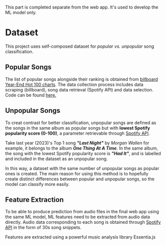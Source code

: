 This part is completed separate from the web app. It's used to develop the ML model only.
# Dataset
This project uses self-composed dataset for *popular vs. unpopular* song classification.

## Popular Songs
The list of popular songs alongside their ranking is obtained from [billboard Year-End Hot 100 charts](https://www.billboard.com/charts/year-end/hot-100-songs/). The data collection process includes data scraping (billboard), song data retrieval (Spotify API) and data selection. Code can be found [here.](/ml/data_collection.ipynb)

## Unpopular Songs
To creat contrast for better classification, unpopular songs are defined as the songs in the same album as popular songs but with **lowest Spotify popularity score (0-100)**, a parameter retrievable through [Spotify API](https://developer.spotify.com/documentation/web-api).

Take last year (2023)'s Top 1 song ***"Last Night"*** by *Morgan Wallen* for example, it belongs to the album ***One Thing At A Time***. In the same album, the song with the lowest Spotify popularity score is ***"Had It"***, and is labelled and included in the dataset as an unpopular song.  

In this way, a dataset with the same number of unpopular songs as popular ones is created. The main reason for using this method is to hopefully create distinct differences between popular and unpopular songs, so the model can classify more easily.

## Feature Extraction
To be able to produce prediction from audio files in the final web app using the same ML model, ML features need to be extracted from audio data directly. Audio data corresponding to each song is obtained through [Spotify API](https://developer.spotify.com/documentation/web-api) in the form of 30s song snippets.

Features are extracted using a powerful music analysis library Essentia.js
